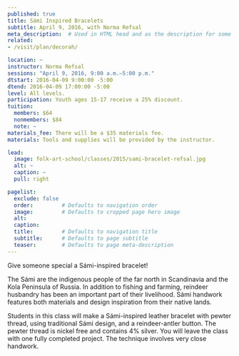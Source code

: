 ```yaml
---
published: true
title: Sámi Inspired Bracelets 
subtitle: April 9, 2016, with Norma Refsal
meta_description:  # Used in HTML head and as the description for some search engines
related:
- /visit/plan/decorah/

location: ~
instructor: Norma Refsal
sessions: "April 9, 2016, 9:00 a.m.–5:00 p.m."
dtstart: 2016-04-09 9:00:00 -5:00
dtend: 2016-04-09 17:00:00 -5:00
level: All levels. 
participation: Youth ages 15-17 receive a 25% discount.
tuition:
  members: $64
  nonmembers: $84
  note: ~
materials_fee: There will be a $35 materials fee.
materials: Tools and supplies will be provided by the instructor. 

lead:
  image: folk-art-school/classes/2015/sami-bracelet-refsal.jpg
  alt: ~
  caption: ~
  pull: right

pagelist:
  exclude: false
  order:         # Defaults to navigation order  
  image:         # Defaults to cropped page hero image
  alt:
  caption:
  title:         # Defaults to navigation title
  subtitle:      # Defaults to page subtitle
  teaser:        # Defaults to page meta-description 
---
```

Give someone special a Sámi-inspired bracelet!

The Sámi are the indigenous people of the far north in Scandinavia and the Kola Peninsula of Russia. In addition to fishing and farming, reindeer husbandry has been an important part of their livelihood. Sámi handwork features both materials and design inspiration from their native lands. 

Students in this class will make a Sámi-inspired leather bracelet with pewter thread, using traditional Sámi design, and a reindeer-antler button. The pewter thread is nickel free and contains 4% silver. You will leave the class with one fully completed project. The technique involves very close handwork. 